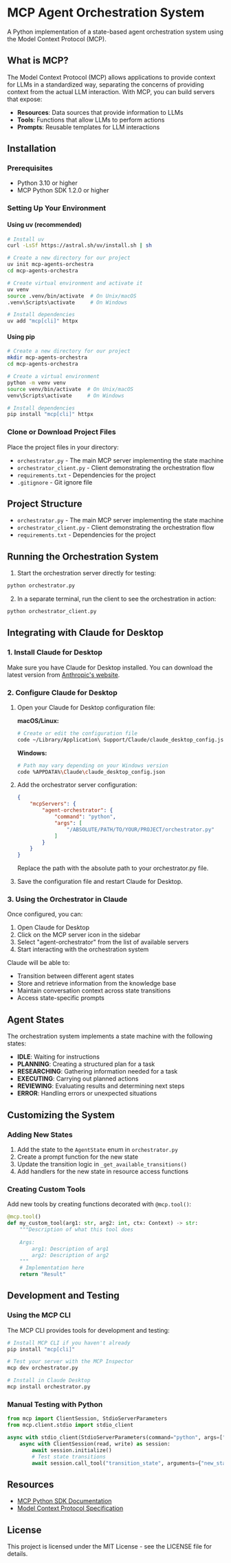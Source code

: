 # MCP Agent Orchestration System

A Python implementation of a state-based agent orchestration system using the Model Context Protocol (MCP).

## What is MCP?

The Model Context Protocol (MCP) allows applications to provide context for LLMs in a standardized way, separating the concerns of providing context from the actual LLM interaction. With MCP, you can build servers that expose:

- **Resources**: Data sources that provide information to LLMs
- **Tools**: Functions that allow LLMs to perform actions
- **Prompts**: Reusable templates for LLM interactions

## Installation

### Prerequisites

- Python 3.10 or higher
- MCP Python SDK 1.2.0 or higher

### Setting Up Your Environment

#### Using uv (recommended)

```bash
# Install uv
curl -LsSf https://astral.sh/uv/install.sh | sh

# Create a new directory for our project
uv init mcp-agents-orchestra
cd mcp-agents-orchestra

# Create virtual environment and activate it
uv venv
source .venv/bin/activate  # On Unix/macOS
.venv\Scripts\activate     # On Windows

# Install dependencies
uv add "mcp[cli]" httpx
```

#### Using pip

```bash
# Create a new directory for our project
mkdir mcp-agents-orchestra
cd mcp-agents-orchestra

# Create a virtual environment
python -m venv venv
source venv/bin/activate  # On Unix/macOS
venv\Scripts\activate     # On Windows

# Install dependencies
pip install "mcp[cli]" httpx
```

### Clone or Download Project Files

Place the project files in your directory:

- `orchestrator.py` - The main MCP server implementing the state machine
- `orchestrator_client.py` - Client demonstrating the orchestration flow
- `requirements.txt` - Dependencies for the project
- `.gitignore` - Git ignore file

## Project Structure

- `orchestrator.py` - The main MCP server implementing the state machine
- `orchestrator_client.py` - Client demonstrating the orchestration flow
- `requirements.txt` - Dependencies for the project

## Running the Orchestration System

1. Start the orchestration server directly for testing:

```bash
python orchestrator.py
```

2. In a separate terminal, run the client to see the orchestration in action:

```bash
python orchestrator_client.py
```

## Integrating with Claude for Desktop

### 1. Install Claude for Desktop

Make sure you have Claude for Desktop installed. You can download the latest version from [Anthropic's website](https://claude.ai/desktop).

### 2. Configure Claude for Desktop

1. Open your Claude for Desktop configuration file:

   **macOS/Linux:**
   ```bash
   # Create or edit the configuration file
   code ~/Library/Application\ Support/Claude/claude_desktop_config.json
   ```

   **Windows:**
   ```bash
   # Path may vary depending on your Windows version
   code %APPDATA%\Claude\claude_desktop_config.json
   ```

2. Add the orchestrator server configuration:

   ```json
   {
       "mcpServers": {
           "agent-orchestrator": {
               "command": "python",
               "args": [
                   "/ABSOLUTE/PATH/TO/YOUR/PROJECT/orchestrator.py"
               ]
           }
       }
   }
   ```

   Replace the path with the absolute path to your orchestrator.py file.

3. Save the configuration file and restart Claude for Desktop.

### 3. Using the Orchestrator in Claude

Once configured, you can:

1. Open Claude for Desktop
2. Click on the MCP server icon in the sidebar
3. Select "agent-orchestrator" from the list of available servers
4. Start interacting with the orchestration system

Claude will be able to:
- Transition between different agent states
- Store and retrieve information from the knowledge base
- Maintain conversation context across state transitions
- Access state-specific prompts

## Agent States

The orchestration system implements a state machine with the following states:

- **IDLE**: Waiting for instructions
- **PLANNING**: Creating a structured plan for a task
- **RESEARCHING**: Gathering information needed for a task
- **EXECUTING**: Carrying out planned actions
- **REVIEWING**: Evaluating results and determining next steps
- **ERROR**: Handling errors or unexpected situations

## Customizing the System

### Adding New States

1. Add the state to the `AgentState` enum in `orchestrator.py`
2. Create a prompt function for the new state
3. Update the transition logic in `_get_available_transitions()`
4. Add handlers for the new state in resource access functions

### Creating Custom Tools

Add new tools by creating functions decorated with `@mcp.tool()`:

```python
@mcp.tool()
def my_custom_tool(arg1: str, arg2: int, ctx: Context) -> str:
    """Description of what this tool does
    
    Args:
        arg1: Description of arg1
        arg2: Description of arg2
    """
    # Implementation here
    return "Result"
```

## Development and Testing

### Using the MCP CLI

The MCP CLI provides tools for development and testing:

```bash
# Install MCP CLI if you haven't already
pip install "mcp[cli]"

# Test your server with the MCP Inspector
mcp dev orchestrator.py

# Install in Claude Desktop
mcp install orchestrator.py
```

### Manual Testing with Python

```python
from mcp import ClientSession, StdioServerParameters
from mcp.client.stdio import stdio_client

async with stdio_client(StdioServerParameters(command="python", args=["orchestrator.py"])) as (read, write):
    async with ClientSession(read, write) as session:
        await session.initialize()
        # Test state transitions
        await session.call_tool("transition_state", arguments={"new_state": "PLANNING"})
```

## Resources

- [MCP Python SDK Documentation](https://github.com/anthropics/anthropic-mcp)
- [Model Context Protocol Specification](https://github.com/anthropics/anthropic-mcp/blob/main/README.md)

## License

This project is licensed under the MIT License - see the LICENSE file for details. 